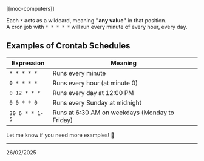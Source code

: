[[moc-computers]]

Each `*` acts as a wildcard, meaning **"any value"** in that position.  
A cron job with `* * * * *` will run every minute of every hour, every day.

## **Examples of Crontab Schedules**

| Expression     | Meaning                                        |
| -------------- | ---------------------------------------------- |
| `* * * * *`    | Runs every minute                              |
| `0 * * * *`    | Runs every hour (at minute 0)                  |
| `0 12 * * *`   | Runs every day at 12:00 PM                     |
| `0 0 * * 0`    | Runs every Sunday at midnight                  |
| `30 6 * * 1-5` | Runs at 6:30 AM on weekdays (Monday to Friday) |

Let me know if you need more examples! 🚀

---

26/02/2025
